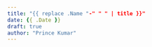```yaml
---
title: "{{ replace .Name "-" " " | title }}"
date: {{ .Date }}
draft: true
author: "Prince Kumar"
---
```


